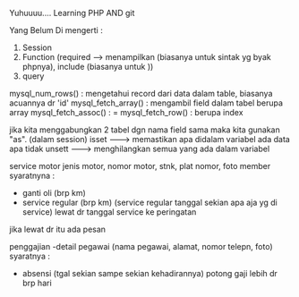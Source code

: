 Yuhuuuu....
Learning PHP AND git

Yang Belum Di mengerti :
1. Session
2. Function (required --> menampilkan (biasanya untuk sintak yg byak phpnya), include (biasanya untuk ))
3. query

mysql_num_rows() : mengetahui record dari data dalam table, biasanya acuannya dr 'id'
mysql_fetch_array() : mengambil field dalam tabel berupa array
mysql_fetch_assoc() : =
mysql_fetch_row() : berupa index

jika kita menggabungkan 2 tabel dgn nama field sama maka kita gunakan "as".
(dalam session) isset ---> memastikan apa didalam variabel ada data apa tidak
				unsett ---> menghilangkan semua yang ada dalam variabel


service motor
jenis motor, nomor motor, stnk, plat nomor, foto member 
syaratnyna :
- ganti oli (brp km)
- service regular (brp km) (service regular tanggal sekian apa aja yg di service)
lewat dr tanggal service ke peringatan

jika lewat dr itu ada pesan

penggajian
-detail pegawai (nama pegawai, alamat, nomor telepn, foto)
syaratnya :
- absensi (tgal sekian sampe sekian kehadirannya) potong gaji lebih dr brp hari
